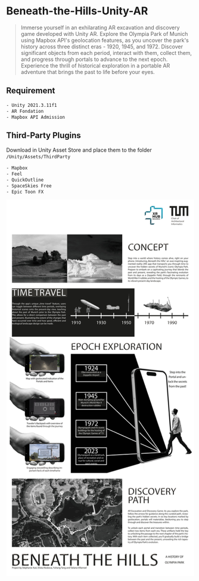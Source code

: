 # Beneath-the-Hills-Unity-AR
> Immerse yourself in an exhilarating AR excavation and discovery game developed with Unity AR. Explore the Olympia Park of Munich using Mapbox API's geolocation features, as you uncover the park's history across three distinct eras - 1920, 1945, and 1972. Discover significant objects from each period, interact with them, collect them, and progress through portals to advance to the next epoch. Experience the thrill of historical exploration in a portable AR adventure that brings the past to life before your eyes.
## Requirement
```
- Unity 2021.3.11f1
- AR Fondation
- Mapbox API Admission
```
## Third-Party Plugins
Download in Unity Asset Store and place them to the folder `/Unity/Assets/ThirdParty`
```
- Mapbox
- Feel
- QuickOutline
- SpaceSkies Free
- Epic Toon FX
```
![Poster](https://github.com/CHAROla1/Beneath-the-Hills-Unity-AR/blob/main/Poster_Mirror%20Worlds_Beneath%20the%20Hills.jpg)
